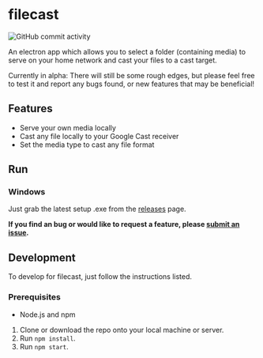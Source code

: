 # filecast
![GitHub commit activity](https://img.shields.io/github/commit-activity/y/banksio/filecast)

An electron app which allows you to select a folder (containing media) to serve on your home network and cast your files to a cast target.

Currently in alpha: There will still be some rough edges, but please feel free to test it and report any bugs found, or new features that may be beneficial!

## Features
* Serve your own media locally
* Cast any file locally to your Google Cast receiver
* Set the media type to cast any file format

## Run
### Windows
Just grab the latest setup .exe from the [releases](https://github.com/banksio/filecast/releases/latest) page.

**If you find an bug or would like to request a feature, please [submit an issue](https://github.com/banksio/filecast/issues).**

## Development
To develop for filecast, just follow the instructions listed.
### Prerequisites
* Node.js and npm


1. Clone or download the repo onto your local machine or server.
2. Run `npm install`.
3. Run `npm start`.